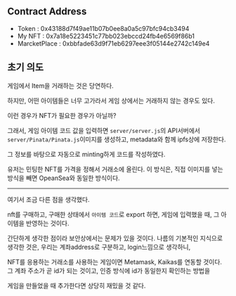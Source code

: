 ## Contract Address
- Token : 0x43188d7f49ae11b07b0ee8a0a5c97bfc94cb3494
- My NFT : 0x7a18e5223451c77bb023ebccd24fb4e6569f86b1
- MarcketPlace : 0xbbfade63d9f71eb6297eee3f05144e2742c149e4

## 초기 의도

게임에서 Item을 거래하는 것은 당연하다. 

하지만, 어떤 아이템들은 너무 고가라서 게임 상에서는 거래하지 않는 경우도 있다. 

이런 경우가 NFT가 필요한 경우가 아닐까?

그래서, 게임 아이템 코드 값을 입력하면 `server/server.js`의 API서버에서 `server/Pinata/Pinata.js`이미지를 생성하고, metadata와 함께 ipfs상에 저장한다.

그 정보를 바탕으로 자동으로 minting하게 코드를 작성하였다. 

유저는 민팅한 NFT를 가격을 정해서 거래소에 올린다. 이 방식은, 직접 이미지를 넣는 방식을 빼면 OpeanSea와 동일한 방식이다.

---

여기서 조금 다른 점을 생각했다.

nft를 구매하고, 구매한 상태에서 `아이템 코드`로 export 하면, 게임에 입력했을 때, 그 아이템을 반영하는 것이다.

간단하게 생각한 점이라 보안상에서는 문제가 있을 것이다. 나름의 기본적인 지식으로 생각한 것은, 우리는 계좌address로 구분하고, login느낌으로 생각하니, 

NFT를 응용하는 거래소를 사용하는 게임이면 Metamask, Kaikas를 연동할 것이다. 그 계좌 주소가 곧 id가 되는 것이고, 인증 방식에 id가 동일한지 확인하는 방법을

게임을 만들었을 때 추가한다면 상당히 재밌을 것 같다.
